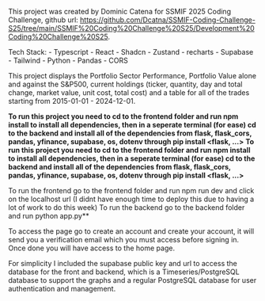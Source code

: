 This project was created by Dominic Catena for SSMIF 2025 Coding Challenge, 
github url: https://github.com/Dcatna/SSMIF-Coding-Challenge-S25/tree/main/SSMIF%20Coding%20Challenge%20S25/Development%20Coding%20Challenge%20S25.

Tech Stack:
    - Typescript
    - React
    - Shadcn
    - Zustand
    - recharts
    - Supabase
    - Tailwind
    - Python
    - Pandas
    - CORS

This project displays the Portfolio Sector Performance, Portfolio Value alone and against the S&P500, current holdings (ticker, quantity, day and total change, market value,
unit cost, total cost) and a table for all of the trades starting from 2015-01-01 - 2024-12-01.

**To run this project you need to cd to the frontend folder and run npm install to install all dependencies, then in a seperate terminal (for ease) cd to the backend and install all of the dependencies from flask, flask_cors, pandas, yfinance, supabase, os, dotenv through pip install <flask, ...>**
**To run this project you need to cd to the frontend folder and run npm install to install all dependencies, then in a seperate terminal (for ease) cd to the backend and install all of the dependencies from flask, flask_cors, pandas, yfinance, supabase, os, dotenv through pip install <flask, ...>**

To run the frontend go to the frontend folder and run npm run dev and click on the localhost url (I didnt have enough time to deploy this due to having a lot of work to do this week)
To run the backend go to the backend folder and run python app.py**

To access the page go to create an account and create your account, it will send you a verification email which you must access before signing in. Once done you will have access to the home page. 

For simplicity I included the supabase public key and url to access the database for the front and backend, which is a Timeseries/PostgreSQL database to support the graphs and a regular PostgreSQL database for user authentication and management.

